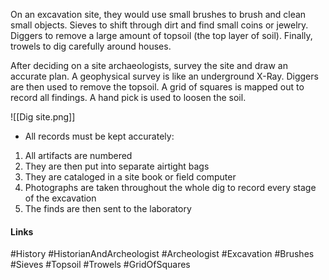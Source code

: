 On an excavation site, they would use small brushes to brush and clean small objects. Sieves to shift through dirt and find small coins or jewelry. Diggers to remove a large amount of topsoil (the top layer of soil). Finally, trowels to dig carefully around houses.

After deciding on a site archaeologists, survey the site and draw an accurate plan. A geophysical survey is like an underground X-Ray. Diggers are then used to remove the topsoil. A grid of squares is mapped out to record all findings. A hand pick is used to loosen the soil.

![[Dig site.png]]

- All records must be kept accurately:

1. All artifacts are numbered
2. They are then put into separate airtight bags
3. They are cataloged in a site book or field computer
4. Photographs are taken throughout the whole dig to record every stage of the excavation
5. The finds are then sent to the laboratory

#### Links
#History #HistorianAndArcheologist #Archeologist #Excavation #Brushes #Sieves #Topsoil #Trowels #GridOfSquares
